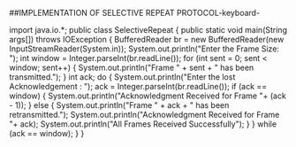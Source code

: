 ##IMPLEMENTATION OF SELECTIVE REPEAT PROTOCOL-keyboard-

import java.io.*;
public class SelectiveRepeat
{
public static void main(String args[]) throws IOException
{
BufferedReader br = new BufferedReader(new
InputStreamReader(System.in));
System.out.println("Enter the Frame Size: ");
int window = Integer.parseInt(br.readLine());
for (int sent = 0; sent < window; sent++)
{
System.out.println("Frame " + sent + " has been transmitted.");
}
int ack;
do
{
System.out.println("Enter the lost Acknowledgement : ");
ack = Integer.parseInt(br.readLine());
if (ack == window)
{
System.out.println("Acknowledgment Received for Frame "+ (ack - 1));
}
else
{
System.out.println("Frame " + ack + " has been retransmitted.");
System.out.println("Acknowledgment Received for Frame "+ ack);
System.out.println("All Frames Received Successfully");
}
}
while (ack == window);
}
}



